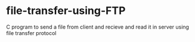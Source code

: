 # file-transfer-using-FTP
C program to send a file from client and recieve and read it in server using file transfer protocol
